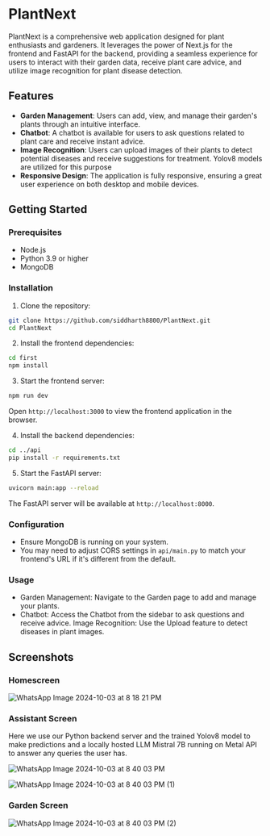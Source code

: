 # PlantNext

PlantNext is a comprehensive web application designed for plant enthusiasts and gardeners. 
It leverages the power of Next.js for the frontend and FastAPI for the backend, providing a seamless experience for users to interact with their garden data, receive plant care advice, and utilize image recognition for plant disease detection.

## Features

- **Garden Management**: Users can add, view, and manage their garden's plants through an intuitive interface.
- **Chatbot**: A chatbot is available for users to ask questions related to plant care and receive instant advice.
- **Image Recognition**: Users can upload images of their plants to detect potential diseases and receive suggestions for treatment. Yolov8 models are utilized for this purpose
- **Responsive Design**: The application is fully responsive, ensuring a great user experience on both desktop and mobile devices.

## Getting Started

### Prerequisites

- Node.js
- Python 3.9 or higher
- MongoDB

### Installation

1. Clone the repository:

```bash
git clone https://github.com/siddharth8800/PlantNext.git
cd PlantNext
```
2. Install the frontend dependencies:

```bash
cd first
npm install
```

3. Start the frontend server:

```bash
npm run dev
```

Open `http://localhost:3000` to view the frontend application in the browser.

4. Install the backend dependencies:

```bash
cd ../api
pip install -r requirements.txt
```
5. Start the FastAPI server:
    
```bash
uvicorn main:app --reload
```

The FastAPI server will be available at `http://localhost:8000`.

### Configuration
- Ensure MongoDB is running on your system.
- You may need to adjust CORS settings in `api/main.py` to match your frontend's URL if it's different from the default.

### Usage
- Garden Management: Navigate to the Garden page to add and manage your plants.
- Chatbot: Access the Chatbot from the sidebar to ask questions and receive advice.
Image Recognition: Use the Upload feature to detect diseases in plant images.


## Screenshots

### Homescreen
![WhatsApp Image 2024-10-03 at 8 18 21 PM](https://github.com/user-attachments/assets/a9f3d07d-a0c1-475a-bdd7-5476b9273696)


### Assistant Screen
Here we use our Python backend server and the trained Yolov8 model to make predictions and a locally hosted LLM Mistral 7B running on Metal API to answer any queries the user has.

![WhatsApp Image 2024-10-03 at 8 40 03 PM](https://github.com/user-attachments/assets/e0dc4fbf-6bfb-4a64-8e59-ccd7e6acd27c)

![WhatsApp Image 2024-10-03 at 8 40 03 PM (1)](https://github.com/user-attachments/assets/11b08a17-2182-46bb-bf3b-52ee3d002fc5)


### Garden Screen
![WhatsApp Image 2024-10-03 at 8 40 03 PM (2)](https://github.com/user-attachments/assets/b2d19913-1c37-4fe4-b89c-10615fd91832)





